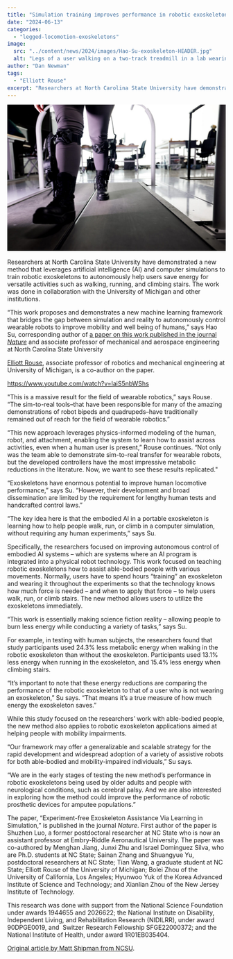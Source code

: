 ```yaml
---
title: "Simulation training improves performance in robotic exoskeletons"
date: "2024-06-13"
categories: 
  - "legged-locomotion-exoskeletons"
image: 
  src: "../content/news/2024/images/Hao-Su-exoskeleton-HEADER.jpg"
  alt: "Legs of a user walking on a two-track treadmill in a lab wearing powered ankle exoskeletons."
author: "Dan Newman"
tags:
  - "Elliott Rouse"
excerpt: "Researchers at North Carolina State University have demonstrated a new method that leverages artificial intelligence (AI) and computer simulations to train robotic exoskeletons to autonomously help users save energy for versatile activities such as walking, running, and climbing stairs."
---
```


![Legs of a user walking on a two-track treadmill in a lab wearing powered ankle exoskeletons.](images/53268019056_a306716491_k-1024x683.jpg)

Researchers at North Carolina State University have demonstrated a new method that leverages artificial intelligence (AI) and computer simulations to train robotic exoskeletons to autonomously help users save energy for versatile activities such as walking, running, and climbing stairs. The work was done in collaboration with the University of Michigan and other institutions.

“This work proposes and demonstrates a new machine learning framework that bridges the gap between simulation and reality to autonomously control wearable robots to improve mobility and well being of humans,” says Hao Su, corresponding author of [a paper on this work published in the journal _Nature_](https://www.nature.com/articles/s41586-024-07382-4) and associate professor of mechanical and aerospace engineering at North Carolina State University

[Elliott Rouse](https://robotics.umich.edu/profile/elliott-rouse/ "Elliott Rouse"), associate professor of robotics and mechanical engineering at University of Michigan, is a co-author on the paper.

<!--more-->

https://www.youtube.com/watch?v=laiS5nbWShs

"This is a massive result for the field of wearable robotics,” says Rouse. “The sim-to-real tools–that have been responsible for many of the amazing demonstrations of robot bipeds and quadrupeds–have traditionally remained out of reach for the field of wearable robotics.”

“This new approach leverages physics-informed modeling of the human, robot, and attachment, enabling the system to learn how to assist across activities, even when a human user is present,” Rouse continues. “Not only was the team able to demonstrate sim-to-real transfer for wearable robots, but the developed controllers have the most impressive metabolic reductions in the literature. Now, we want to see these results replicated."

“Exoskeletons have enormous potential to improve human locomotive performance,” says Su. “However, their development and broad dissemination are limited by the requirement for lengthy human tests and handcrafted control laws.”

“The key idea here is that the embodied AI in a portable exoskeleton is learning how to help people walk, run, or climb in a computer simulation, without requiring any human experiments,” says Su.

Specifically, the researchers focused on improving autonomous control of embodied AI systems – which are systems where an AI program is integrated into a physical robot technology. This work focused on teaching robotic exoskeletons how to assist able-bodied people with various movements. Normally, users have to spend hours “training” an exoskeleton and wearing it throughout the experiments so that the technology knows how much force is needed – and when to apply that force – to help users walk, run, or climb stairs. The new method allows users to utilize the exoskeletons immediately.

“This work is essentially making science fiction reality – allowing people to burn less energy while conducting a variety of tasks,” says Su.

For example, in testing with human subjects, the researchers found that study participants used 24.3% less metabolic energy when walking in the robotic exoskeleton than without the exoskeleton. Participants used 13.1% less energy when running in the exoskeleton, and 15.4% less energy when climbing stairs.

“It’s important to note that these energy reductions are comparing the performance of the robotic exoskeleton to that of a user who is not wearing an exoskeleton,” Su says. “That means it’s a true measure of how much energy the exoskeleton saves.”

While this study focused on the researchers’ work with able-bodied people, the new method also applies to robotic exoskeleton applications aimed at helping people with mobility impairments.

“Our framework may offer a generalizable and scalable strategy for the rapid development and widespread adoption of a variety of assistive robots for both able-bodied and mobility-impaired individuals,” Su says.

“We are in the early stages of testing the new method’s performance in robotic exoskeletons being used by older adults and people with neurological conditions, such as cerebral palsy. And we are also interested in exploring how the method could improve the performance of robotic prosthetic devices for amputee populations.”

The paper, “Experiment-free Exoskeleton Assistance Via Learning in Simulation,” is published in the journal _Nature_. First author of the paper is Shuzhen Luo, a former postdoctoral researcher at NC State who is now an assistant professor at Embry-Riddle Aeronautical University. The paper was co-authored by Menghan Jiang, Junxi Zhu and Israel Dominguez Silva, who are Ph.D. students at NC State; Sainan Zhang and Shuangyue Yu, postdoctoral researchers at NC State; Tian Wang, a graduate student at NC State; Elliott Rouse of the University of Michigan; Bolei Zhou of the University of California, Los Angeles; Hyunwoo Yuk of the Korea Advanced Institute of Science and Technology; and Xianlian Zhou of the New Jersey Institute of Technology.

This research was done with support from the National Science Foundation under awards 1944655 and 2026622; the National Institute on Disability, Independent Living, and Rehabilitation Research (NIDILRR), under award 90DPGE0019, and  Switzer Research Fellowship SFGE22000372; and the National Institute of Health, under award 1R01EB035404.

[Original article by Matt Shipman from NCSU](https://news.ncsu.edu/2024/06/ai-training-robotic-exoskeletons/).
